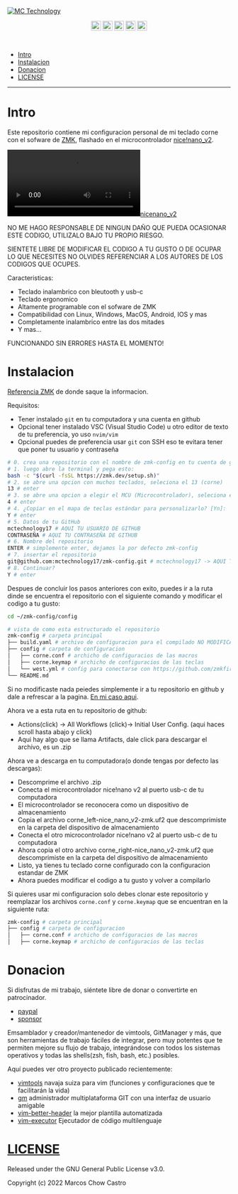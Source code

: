 [![MC Technology](https://github.com/mctechnology17/mctechnology17/blob/main/src/mctechnology_extendido.GIF)](https://www.youtube.com/channel/UC_mYh5PYPHBJ5YYUj8AIkcw)

<div align="center">

  [<img align="center" alt="MC Technology | YouTube" width="22px" src="https://github.com/mctechnology17/mctechnology17/blob/main/src/youtube.png" />][youtube]
  [<img align="center" alt="@mctechnology17 | Twitter" width="22px" src="https://github.com/mctechnology17/mctechnology17/blob/main/src/twitter.png" />][twitter]
  [<img align="center" alt="@mctechnology17 | Instagram" width="22px" src="https://github.com/mctechnology17/mctechnology17/blob/main/src/instagram.png" />][instagram]
  [<img align="center" alt="MC Technology17 | Facebook" width="22px" src="https://github.com/mctechnology17/mctechnology17/blob/main/src/facebook.png" />][facebook]
  [<img align="center" alt="@mctechnology17 | Reddit" width="22px" src="https://github.com/mctechnology17/mctechnology17/blob/main/src/reddit.png" />][reddit]

</div>
<br>


- [Intro](#Intro)
- [Instalacion](#Instalacion)
- [Donacion](#Donacion)
- [LICENSE](#LICENSE)

----

# Intro
Este repositorio contiene mi configuracion personal de mi teclado corne con el sofware de [ZMK](https://zmk.dev/docs),
flashado en el microcontrolador [nice!nano_v2](https://nicekeyboards.com/nice-nano).

[![nicenano_v2](https://github.com/mctechnology17/mctechnology17/blob/main/src/nicenano-thin.webm)](https://nicekeyboards.com/nice-nano/)

NO ME HAGO RESPONSABLE DE NINGUN DAÑO QUE PUEDA OCASIONAR ESTE CODIGO, UTILIZALO
BAJO TU PROPIO RIESGO.

SIENTETE LIBRE DE MODIFICAR EL CODIGO A TU GUSTO O DE OCUPAR LO QUE NECESITES
NO OLVIDES REFERENCIAR A LOS AUTORES DE LOS CODIGOS QUE OCUPES.

Caracteristicas:
 - Teclado inalambrico con bleutooth y usb-c
 - Teclado ergonomico
 - Altamente programable con el sofware de ZMK
 - Compatibilidad con Linux, Windows, MacOS, Android, IOS y mas
 - Completamente inalambrico entre las dos mitades
 - Y mas...

FUNCIONANDO SIN ERRORES HASTA EL MOMENTO!

# Instalacion
[Referencia ZMK](https://zmk.dev/docs/user-setup) de donde saque la informacion.

Requisitos:
 - Tener instalado `git` en tu computadora y una cuenta en github
 - Opcional tener instalado VSC (Visual Studio Code)
   u otro editor de texto de tu preferencia, yo uso `nvim/vim`
 - Opcional puedes de preferencia usar `git` con SSH
   eso te evitara tener que poner tu usuario y contraseña

```bash
# 0. crea una repositorio con el nombre de zmk-config en tu cuenta de github
# 1. luego abre la terminal y pega esto:
bash -c "$(curl -fsSL https://zmk.dev/setup.sh)"
# 2. se abre una opcion con muchos teclados, seleciona el 13 (corne)
13 # enter
# 3. se abre una opcion a elegir el MCU (Microcontrolador), seleciona el 4 (nice!nano v2)
4 # enter
# 4. ¿Copiar en el mapa de teclas estándar para personalizarlo? [Yn]:
Y # enter
# 5. Datos de tu GitHub
mctechnology17 # AQUI TU USUARIO DE GITHUB
CONTRASEÑA # AQUI TU CONTRASEÑA DE GITHUB
# 6. Nombre del repositorio
ENTER # simplemente enter, dejamos la por defecto zmk-config
# 7. insertar el repositorio
git@github.com:mctechnology17/zmk-config.git # mctechnology17 -> AQUI TU USUARIO DE GITHUB
# 8. Continuar?
Y # enter
```
Despues de concluir los pasos anteriores con exito, puedes ir a la ruta dinde se encuentra el repositorio
con el siguiente comando y modificar el codigo a tu gusto:
```bash
cd ~/zmk-config/config

# vista de como esta estructurado el repositorio
zmk-config # carpeta principal
├── build.yaml # archivo de configuracion para el compilado NO MODIFICAR
├── config # carpeta de configuracion
│   ├── corne.conf # archicho de configuracios de las macros
│   ├── corne.keymap # archicho de configuracios de las teclas
│   └── west.yml # config para conectarse con https://github.com/zmkfirmware NO MODIFICAR
└── README.md
```

Si no modificaste nada peiedes simplemente ir a tu repositorio en github y dale a refrescar a la pagina.
[En mi caso aqui](https://github.com/mctechnology17/zmk-config).

Ahora ve a esta ruta en tu repositorio de github:
 - Actions(click) -> All Workflows (click)-> Initial User Config. (aqui haces scroll hasta abajo y click)
 - Aqui hay algo que se llama Artifacts, dale click para descargar el archivo, es un .zip

Ahora ve a descarga en tu computadora(o donde tengas por defecto las descargas):
 - Descomprime el archivo .zip
 - Conecta el microcontrolador nice!nano v2 al puerto usb-c de tu computadora
 - El microcontrolador se reconocera como un dispositivo de almacenamiento
 - Copia el archivo corne_left-nice_nano_v2-zmk.uf2 que descomprimiste en la carpeta del dispositivo de almacenamiento
 - Conecta el otro microcontrolador nice!nano v2 al puerto usb-c de tu computadora
 - Ahora copia el otro archivo corne_right-nice_nano_v2-zmk.uf2 que descomprimiste en la carpeta del dispositivo de almacenamiento
 - Listo, ya tienes tu teclado corne configurado con la configuracion estandar de ZMK
 - Ahora puedes modificar el codigo a tu gusto y volver a compilarlo

Si quieres usar mi configuracion solo debes clonar este repositorio y reemplazar los archivos `corne.conf` y `corne.keymap`
que se encuentran en la siguiente ruta:
```bash
zmk-config # carpeta principal
├── config # carpeta de configuracion
│   ├── corne.conf # archicho de configuracios de las macros
│   ├── corne.keymap # archicho de configuracios de las teclas
```

# Donacion
Si disfrutas de mi trabajo, siéntete libre de donar o convertirte en patrocinador.
- [paypal]
- [sponsor]

Emsamblador y creador/mantenedor de vimtools, GitManager y más,
que son herramientas de trabajo fáciles de integrar, pero muy potentes que te permiten
mejore su flujo de trabajo, integrándose con todos los sistemas operativos y todas las
shells(zsh, fish, bash, etc.) posibles.

Aquí puedes ver otro proyecto publicado recientemente:
- [vimtools] navaja suiza para vim (funciones y configuraciones que te facilitarán la vida)
- [gm] administrador multiplataforma GIT con una interfaz de usuario amigable
- [vim-better-header] la mejor plantilla automatizada
- [vim-executor] Ejecutador de código multilenguaje


# [LICENSE](LICENSE)

Released under the GNU General Public License v3.0.

Copyright (c) 2022 Marcos Chow Castro

[twitter]: https://twitter.com/mctechnology17
[youtube]: https://www.youtube.com/c/mctechnology17
[instagram]: https://www.instagram.com/mctechnology17/
[facebook]: https://m.facebook.com/mctechnology17/
[reddit]:https://www.reddit.com/user/mctechnology17

[vim-executor]: https://github.com/mctechnology17/vim-executor
[vim-better-header]: https://github.com/mctechnology17/vim-better-header
[gm]: https://github.com/mctechnology17/gm
[vimtools]: https://github.com/mctechnology17/vimtools
[jailbreakrepo]: https://mctechnology17.github.io/
[uiglitch]: https://repo.packix.com/package/com.mctechnology.uiglitch/
[uiswitches]: https://repo.packix.com/package/com.mctechnology.uiswitches/
[uibadge]: https://repo.packix.com/package/com.mctechnology.uibadge/
[youtuberepo]: https://github.com/mctechnology17/youtube_repo_mc_technology
[sponsor]: https://github.com/sponsors/mctechnology17
[paypal]: https://www.paypal.me/mctechnology17
[readline]: https://github.com/PowerShell/PSReadLine/blob/master/README.md
